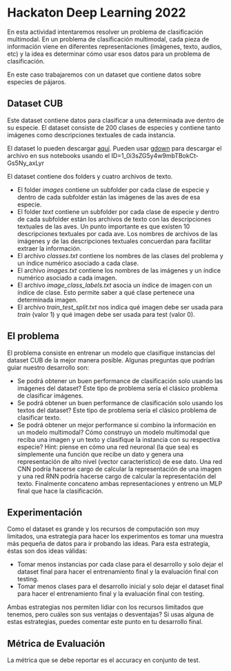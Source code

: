 # Hackaton Deep Learning 2022

En esta actividad intentaremos resolver un problema de clasificación multimodal. En un problema de clasificación multimodal, cada pieza de información viene en diferentes representaciones (imágenes, texto, audios, etc) y la idea es determinar cómo usar esos datos para un problema de clasificación. 

En este caso trabajaremos con un dataset que contiene datos sobre especies de pájaros.

## Dataset CUB
Este dataset contiene datos para clasificar a una determinada ave dentro de su especie. El dataset consiste de 200 clases de especies y contiene tanto imágenes como descripciones textuales de cada instancia.

El dataset lo pueden descargar [aquí](https://drive.google.com/file/d/1_0i3sZG5y4w9mbTBokCt-Gs5Ny_axLyr/view?usp=share_link). Pueden usar [gdown](https://github.com/wkentaro/gdown) para descargar el archivo en sus notebooks usando el ID=1_0i3sZG5y4w9mbTBokCt-Gs5Ny_axLyr

El dataset contiene dos folders y cuatro archivos de texto. 

*  El folder *images* contiene un subfolder por cada clase de especie y dentro de cada subfolder  están las imágenes de las aves de esa especie.
* El folder *text* contiene un subfolder por cada clase de especie y dentro de cada subfolder están los archivos de texto con las descripciones textuales de las aves. Un punto importante es que existen 10 descripciones textuales por cada ave. Los nombres de archivos de las imágenes y de las descripciones textuales concuerdan para facilitar extraer la información.
* El archivo *classes.txt* contiene los nombres de las clases del problema y un índice numérico asociado a cada clase.
* El archivo *images.txt* contiene los nombres de las imágenes y un índice numérico asociado a cada imagen.
* El archivo *image_class_labels.txt* asocia un índice de imagen con un índice de clase. Esto permite saber a qué clase pertenece una determinada imagen.
* El archivo *train_test_split.txt* nos indica qué imagen debe ser usada para *train* (valor 1) y qué imagen debe ser usada para test (valor 0).

## El problema
El problema consiste en entrenar un modelo que clasifique instancias del dataset CUB de la mejor manera posible. Algunas preguntas que podrían guiar nuestro desarrollo son:

* Se podrá obtener un buen performance de clasificación solo usando las imágenes del dataset? Este tipo de problema sería el clásico problema de clasificar imágenes.
* Se podrá obtener un buen performance de clasificación solo usando los textos del dataset? Este tipo de problema sería el clásico problema de clasificar texto.
* Se podrá obtener un mejor performance si combino la información en un modelo multimodal? Cómo construyo un modelo multimodal que reciba una imagen y un texto y clasifique la instancia con su respectiva especie? Hint: piense en cómo una red neuronal (la que sea) es simplemente una función que recibe un dato y genera una representación de alto nivel (vector característico) de ese dato. Una red CNN podría hacerse cargo de calcular la representación de una imagen y una red RNN podría hacerse cargo de calcular la representación del texto. Finalmente concateno ambas representaciones y entreno un MLP final que hace la clasificación. 


## Experimentación
Como el dataset es grande y los recursos de computación son muy limitados, una estrategia para hacer los experimentos es tomar una muestra más pequeña de datos para ir probando las ideas. Para esta estrategia, éstas son dos ideas válidas:

* Tomar menos instancias por cada clase para el desarrollo y solo dejar el dataset final para hacer el entrenamiento final y la evaluación final con testing.
* Tomar menos clases para el desarrollo inicial y solo dejar el dataset final para hacer el entrenamiento final y la evaluación final con testing.

Ambas estrategias nos permiten lidiar con los recursos limitados que tenemos, pero cuáles son sus ventajas o desventajas? Si usas alguna de estas estrategias, puedes comentar este punto en tu desarrollo final.

## Métrica de Evaluación
La métrica que se debe reportar es el accuracy en conjunto de test.

